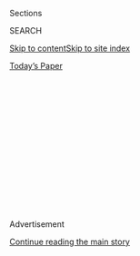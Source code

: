 <div id="app">

<div>

<div>

<div>

<div class="NYTAppHideMasthead css-1q2w90k e1suatyy0">

<div class="section css-ui9rw0 e1suatyy2">

<div class="css-eph4ug er09x8g0">

<div class="css-6n7j50">

</div>

<span class="css-1dv1kvn">Sections</span>

<div class="css-10488qs">

<span class="css-1dv1kvn">SEARCH</span>

</div>

[Skip to content](#site-content)[Skip to site
index](#site-index)

</div>

<div class="css-10698na e1huz5gh0">

</div>

</div>

<div id="masthead-bar-one" class="section hasLinks css-15hmgas e1csuq9d3">

<div class="css-uqyvli e1csuq9d0">

</div>

<div class="css-1uqjmks e1csuq9d1">

</div>

<div class="css-9e9ivx">

[](https://myaccount.nytimes3xbfgragh.onion/auth/login?response_type=cookie&client_id=vi)

</div>

<div class="css-1bvtpon e1csuq9d2">

[Today’s
Paper](https://www.nytimes3xbfgragh.onion/section/todayspaper)

</div>

</div>

</div>

</div>

<div data-aria-hidden="false">

<div id="site-content" data-role="main">

<div>

<div class="css-1aor85t" style="opacity:0.000000001;z-index:-1;visibility:hidden">

<div class="css-1hqnpie">

<div class="css-epjblv">

<span class="css-17xtcya">[Opinion](/section/opinion)</span><span class="css-x15j1o">|</span><span class="css-fwqvlz">Weaponizing
Truth Against
Opioids</span>

</div>

<div class="css-k008qs">

<div class="css-1iwv8en">

<span class="css-18z7m18"></span>

<div>

</div>

</div>

<span class="css-1n6z4y">https://nyti.ms/2Ry9W5K</span>

<div class="css-1705lsu">

<div class="css-4xjgmj">

<div class="css-4skfbu" data-role="toolbar" data-aria-label="Social Media Share buttons, Save button, and Comments Panel with current comment count" data-testid="share-tools">

  - 
  - 
  - 
  - 
    
    <div class="css-6n7j50">
    
    </div>

  - 
  - 

</div>

</div>

</div>

</div>

</div>

</div>

<div id="NYT_TOP_BANNER_REGION" class="css-13pd83m">

</div>

<div id="top-wrapper" class="css-1sy8kpn">

<div id="top-slug" class="css-l9onyx">

Advertisement

</div>

[Continue reading the main
story](#after-top)

<div class="ad top-wrapper" style="text-align:center;height:100%;display:block;min-height:250px">

<div id="top" class="place-ad" data-position="top" data-size-key="top">

</div>

</div>

<div id="after-top">

</div>

</div>

<div>

<div class="css-v5btjw etb61u70">

<div class="css-v05ibm etb61u71">

[Opinion](/section/opinion)

</div>

</div>

<div id="sponsor-wrapper" class="css-1hyfx7x">

<div id="sponsor-slug" class="css-19vbshk">

Supported by

</div>

[Continue reading the main
story](#after-sponsor)

<div id="sponsor" class="ad sponsor-wrapper" style="text-align:center;height:100%;display:block">

</div>

<div id="after-sponsor">

</div>

</div>

<div class="css-186x18t">

</div>

<div class="css-1vkm6nb ehdk2mb0">

# Weaponizing Truth Against Opioids

</div>

A decades-old campaign that knew how to talk to teenagers persuaded
millions of them to never start smoking. Can it now persuade them never
to misuse opioids?

<div class="css-18e8msd">

<div class="css-vp77d3 epjyd6m0">

<div class="css-1p10dcb ey68jwv0" data-aria-hidden="true">

![Tina
Rosenberg](https://static01.graylady3jvrrxbe.onion/images/2019/02/13/opinion/tina-rosenberg/tina-rosenberg-thumbLarge-v2.png
"Tina Rosenberg")

</div>

<div class="css-1baulvz">

By <span class="css-1baulvz last-byline" itemprop="name">Tina
Rosenberg</span>

<div class="css-8atqhb">

Ms. Rosenberg is a co-founder of the [Solutions Journalism
Networ](http://solutionsjournalism.org)k, which supports rigorous
reporting about responses to social problems.

</div>

</div>

</div>

  - Jan. 28,
    2020

  - 
    
    <div class="css-4xjgmj">
    
    <div class="css-d8bdto" data-role="toolbar" data-aria-label="Social Media Share buttons, Save button, and Comments Panel with current comment count" data-testid="share-tools">
    
      - 
      - 
      - 
      - 
        
        <div class="css-6n7j50">
        
        </div>
    
      - 
      - 
    
    </div>
    
    </div>

</div>

<div class="css-79elbk" data-testid="photoviewer-wrapper">

<div class="css-z3e15g" data-testid="photoviewer-wrapper-hidden">

</div>

<div class="css-1a48zt4 ehw59r15" data-testid="photoviewer-children">

![<span class="css-16f3y1r e13ogyst0" data-aria-hidden="true">“Know
More,” the first installment of the The Truth About Opioids advertising
campaign, depicting true first-person accounts of young Americans with
opioid use
disorder.</span><span class="css-cnj6d5 e1z0qqy90" itemprop="copyrightHolder"><span class="css-1ly73wi e1tej78p0">Credit...</span><span><span>Truth
Initiative</span></span></span>](https://static01.graylady3jvrrxbe.onion/images/2020/01/28/opinion/28fixesrosenberg1/merlin_167934957_232a7c38-3181-4248-a8f3-def39e368882-articleLarge.jpg?quality=75&auto=webp&disable=upscale)

</div>

</div>

</div>

<div class="section meteredContent css-1r7ky0e" name="articleBody" itemprop="articleBody">

<div class="css-1fanzo5 StoryBodyCompanionColumn">

<div class="css-53u6y8">

This ad depicts a true story. It begins: A young man walks around his
car, which is up on a jack. He says in voice-over: “I got some Oxy after
I hurt my neck. First I took them to feel better. Then I kept taking
them. I didn’t know they’d be this addictive. I didn’t know how far I’d
go to get more.”

Here’s how far he’d go: He lies down under the car. Then he [kicks out
the jack](https://www.thetruth.com/o/articles/joe).

You see the car fall, hear a crunch. “Joe S. from Maine broke his back
to get more prescription opioids,” the screen says. And then a
voice-over: “Opioid dependence can happen after just five days. Know the
truth, spread the truth.”

A similar ad shows a woman taking off her seatbelt and deliberately
crashing her car. In another, a man breaks his hand with a hammer. In
another, a man slams his arm in a door. Together, those comprised the
first national ad campaign in America aimed at preventing opioid misuse.

They came from the [Truth Initiative](http://www.truthinitiative.org),
the organization that was behind truth ads that helped bring about one
of the most important public health victories in American history: In
1996, [34 percent of high school
seniors](https://www.washingtonpost.com/archive/politics/1997/11/02/officials-seek-a-path-to-cut-into-haze-of-youth-smoking/bdfdf1a0-4c3e-433c-844c-8eca9b746253/)
had smoked a cigarette in the previous month — the same as in 1975. But
by 2019, less than 6 percent smoked.

</div>

</div>

<div class="css-1fanzo5 StoryBodyCompanionColumn">

<div class="css-53u6y8">

Now truth ads are being focusing on opioid abuse. There’s a
relationship: More than 70 percent of opioid users [also
smoke](https://www.ncbi.nlm.nih.gov/pmc/articles/PMC4990064/), and there
is evidence that [smoking can prime the brain for other
addictions](https://www.sciencedirect.com/science/article/pii/S0091743519303214).

</div>

</div>

<div class="css-79elbk" data-testid="photoviewer-wrapper">

<div class="css-z3e15g" data-testid="photoviewer-wrapper-hidden">

</div>

<div class="css-1a48zt4 ehw59r15" data-testid="photoviewer-children">

![<span class="css-16f3y1r e13ogyst0" data-aria-hidden="true">A still
from "Know More," the first installment of the The Truth About Opioids
ad
campaign.</span><span class="css-cnj6d5 e1z0qqy90" itemprop="copyrightHolder"><span class="css-1ly73wi e1tej78p0">Credit...</span><span>Truth
Initiative</span></span>](https://static01.graylady3jvrrxbe.onion/images/2020/01/28/opinion/28fixesrosenberg2/merlin_167934969_4ed0a9df-ece2-4121-be45-6ade80f7db47-articleLarge.jpg?quality=75&auto=webp&disable=upscale)

</div>

</div>

<div class="css-1fanzo5 StoryBodyCompanionColumn">

<div class="css-53u6y8">

Can the strategy work again? Let’s look at what the group did right in
its antismoking campaign.

Before the truth ads, antismoking ads for teenagers were created by
public health experts who, not surprisingly, emphasized that cigarettes
can kill you.

That threat works well to encourage adults to quit smoking. But it
doesn’t prevent teens from starting. For many adolescents, the danger
is a lure; they smoke to rebel against preachy adults. To them, the
consequences are decades away, and teens are immortal.

In the 1990s, Florida and California hired advertising agencies that
didn’t know about public health, but did know about selling to teens.
They created ads to redirect teenage rebellion against the manipulations
of the tobacco industry. Some examples:

  - One California advertisement portrayed tobacco executives in a
    smoke-filled room, cackling maniacally as they plot to replace 1,100
    customers who quit smoking every day — “Actually, technically, they
    die,” one says.

<!-- end list -->

  - Another ad showed rappers attacking Big Tobacco for targeting
    African-Americans with menthol cigarettes. It ended, “We used to
    pick it; now they want us to smoke it.”

<!-- end list -->

  - In Florida, teenagers created ads for a campaign they named “truth.”
    One showed girls making prank phone calls to tobacco ad executives.
    “What is the lucky part about Lucky Strike cigarettes?” a girl
    asks. “It is because" (pause) I might live?”

That was in 1998. Over the next two years, teen smoking in Florida fell
by 17.5 percent.

Florida was one of the first states to sue tobacco companies. When a
nationwide settlement was reached, part of the money created a national
truth campaign. It copied Florida’s strategies and hired its people. And
it enjoyed the same success.

</div>

</div>

<div class="css-1fanzo5 StoryBodyCompanionColumn">

<div class="css-53u6y8">

Of course, truth ads were only one part of this victory. States and
cities raised their cigarette taxes. Indoor smoking vanished. But the
ads were crucial.

(This success is now threatened by an explosion in vaping — also known
as “juuling,” after the biggest brand, Juul, whose use among teenagers
and young adults [doubled from 2018
to 2019](https://truthinitiative.org/press/press-release/new-truth-initiative-study-finds-juul-use-doubled-one-year-tobacco-and-nicotine).
Young people who vape are four times more likely to try cigarettes than
those who don’t. Counting vaping, teen tobacco use now is the highest it
has been in decades.)

Those truth ads still target adolescent smoking. New teenagers are
minted every year, so the campaign never ends. It also makes “[Ditch
Juul” ads](https://www.thetruth.com/articles/videos/ditch-juul) that
show teens creatively demolishing their vaping equipment.

All this is useful for anti-opioid campaigns. “There’s a lot of
crossover in terms of strategy for reaching your target audience of
youth,” said Matthew Farrelly, senior director of the Center for Health
Policy Science and Tobacco Research at RTI International in North
Carolina. “The variety of tactics for getting in front of teens is
nearly identical.”

Surveys about the truth ads show that 80 percent of teenagers recognize
the brand. And the organization knows what works. A [review of published
studies](https://www.ncbi.nlm.nih.gov/pubmed/25372236) in 2014
concluded, “Youth are more likely to recall and think about advertising
that includes personal testimonials; a surprising narrative; and intense
images, sound and editing.” That’s Joe S. from Maine, all right.

Anti-opioid ads can use the antismoking template, but the message must
be different. “Nobody needs education on the fact that tobacco is really
bad for you,” said Robin Koval, president and chief executive of the
Truth Initiative. “With opioids, we found out how little people know.”

Adolescents know about the misery of addiction — and addiction and
overdose at 20 are scary in a way lung cancer at 60 is not. “But there
is a lack of understanding and awareness of how easily you can become
addicted,” Ms. Koval said.

</div>

</div>

<div class="css-1fanzo5 StoryBodyCompanionColumn">

<div class="css-53u6y8">

Some adolescents start using opioids because their friends share. For
others, the beginning is pain medication. Getting a prescription in high
school after knee surgery or wisdom teeth removal is associated with a
[33 percent higher chance of misusing
opioids](https://pediatrics.aappublications.org/content/136/5/e1169)
later in life.

A [study published by the Centers for Disease
Control](https://www.cdc.gov/mmwr/volumes/66/wr/mm6610a1.htm#F1_down)
and Prevention concluded, “The probability of long-term opioid use
increases sharply in the first days of therapy” — with a spike after
five days. So every truth ad ends with: “Opioid dependence can happen
after just five days.”

“The hardest thing to go up against is nobody believes they’re going to
become addicted to opioids,” Ms. Koval said. “We had to reverse this
notion of otherness. And we have to combat the stigma that says: This is
a moral failing and therefore I can’t believe it would happen to me or
anybody we know.”

The Joe S. ad is part of a campaign that began in July 2018, in
collaboration with the White House Office of National Drug Control
Policy and the Ad Council. Facebook, Google, Turner, Amazon and Vice
donated advertising time or space. (The Google News Initiative is a
funder of the Solutions Journalism Network, my employer.)

</div>

</div>

<div class="css-79elbk" data-testid="photoviewer-wrapper">

<div class="css-z3e15g" data-testid="photoviewer-wrapper-hidden">

</div>

<div class="css-1a48zt4 ehw59r15" data-testid="photoviewer-children">

<div class="css-1xdhyk6 erfvjey0">

<span class="css-1ly73wi e1tej78p0">Image</span>

<div class="css-zjzyr8">

<div data-testid="lazyimage-container" style="height:145px">

</div>

</div>

</div>

<span class="css-16f3y1r e13ogyst0" data-aria-hidden="true">"Treatment
Box" captures 26-year-old Rebekkah’s experience with opioid addiction
and her journey to recovery. The Emmy Award-winning video brought people
face-to-face with opioid addiction and treatment through a multiscreen
installation that showed how opioid addiction can happen to anyone in as
little as five
days.</span><span class="css-cnj6d5 e1z0qqy90" itemprop="copyrightHolder"><span class="css-1ly73wi e1tej78p0">Credit...</span><span>Truth
Initiative</span></span>

</div>

</div>

<div class="css-1fanzo5 StoryBodyCompanionColumn">

<div class="css-53u6y8">

Last year, a truth video titled “Treatment Box: Rebekkah’s Story,” won
an Emmy. In it, Rebekkah, then 26, started using opioids at 14 after a
cheerleading injury. The ad showed her detoxing — minute by minute. The
video was projected into a clear glass bedroom-size box in Times Square.
Passers-by watched Rebekkah’s pain.

A new ad series, “[Best Day](https://www.thetruth.com/o/opioids)," has a
relatable “it could be you” message, said Margie Skeer, associate
professor at Tufts University School of Medicine. It’s graduation day,
or signing day for college sports, or a basketball awards assembly — but
the happy teens explain that on this, their best day, they see their
futures as bleak: that the pain of adult stress or a sports injury will
lead them to opioids, then addiction, and finally to overdosing. [“My
mom will bury me with my
cleats,”](https://www.thetruth.com/o/articles/videos/signing-day) one
girl says.

</div>

</div>

<div class="css-1fanzo5 StoryBodyCompanionColumn">

<div class="css-53u6y8">

It’s too soon to know if these ads reduce youth opioid misuse. A test of
the Joe S.-style ads found that people who saw them were significantly
more likely to agree that someone like them could become dependent on
prescription
opioids.

</div>

</div>

<div class="css-79elbk" data-testid="photoviewer-wrapper">

<div class="css-z3e15g" data-testid="photoviewer-wrapper-hidden">

</div>

<div class="css-1a48zt4 ehw59r15" data-testid="photoviewer-children">

<div class="css-1xdhyk6 erfvjey0">

<span class="css-1ly73wi e1tej78p0">Image</span>

<div class="css-zjzyr8">

<div data-testid="lazyimage-container" style="height:211.37777777777777px">

</div>

</div>

</div>

<span class="css-16f3y1r e13ogyst0" data-aria-hidden="true">“Best Day,”
the most recent installment of The Truth About Opioids, illustrates how
a young person’s shining moment can turn out to be the start of a very
different story. In the episode “Senior Night,” a high school basketball
player, on the greatest night of his young career, previews seriously
injuring  his knee in college, becoming addicted to opioids, then
turning to heroin and dying from an
overdose.</span><span class="css-cnj6d5 e1z0qqy90" itemprop="copyrightHolder"><span class="css-1ly73wi e1tej78p0">Credit...</span><span>Truth
Initiative</span></span>

</div>

</div>

<div class="css-1fanzo5 StoryBodyCompanionColumn">

<div class="css-53u6y8">

“It’s maybe not quite as elaborate and creative and multifaceted as the
truth campaign,” said Dr. Farrelly. “But if their goal is to raise
awareness of risk, it might not be a bad strategy.”

But that’s not the same as avoiding addiction. The gripping Joe S. ads
produce horror and fear. “Fear works in the moment,” Dr. Skeer said.
“But when people are scared but don’t know what to do next, it can
become paralyzing.” Other public health researchers also said that the
ads needed to answer the question: “O.K., so what *should* I do?”

The truth campaign responded that opioids were complicated, and that
covering various scenarios in the ad would have been confusing. Instead,
it seeks to drive young people to the Truth Initiative website, where
they can get advice. The first ads should have a clear focus on “telling
stories that felt authentic and true in the voices of young people,” Ms.
Koval said. “Helping them to understand this can happen to you.”

Tina Rosenberg won a Pulitzer Prize for her book “[The Haunted Land:
Facing Europe’s Ghosts After
Communism](http://www.randomhouse.com/catalog/display.pperl?isbn=9780679744993).”
She is a former editorial writer for The Times, a vice president of the
Solutions Journalism Network, and the author, most recently, of “[Join
the Club: How Peer Pressure Can Transform the
World](http://books.wwnorton.com/books/Join-the-Club)” and the World War
II spy story e-book [“D for
Deception.”](https://www.goodreads.com/book/show/16124470-d-for-deception)

*To receive email alerts for Fixes columns, sign up*
[*here.*](http://eepurl.com/ABIxL)

*The Times is committed to publishing* [*a diversity of
letters*](https://www.nytimes3xbfgragh.onion/2019/01/31/opinion/letters/letters-to-editor-new-york-times-women.html)
*to the editor. We’d like to hear what you think about this or any of
our articles. Here are some*
[*tips*](https://help.nytimes3xbfgragh.onion/hc/en-us/articles/115014925288-How-to-submit-a-letter-to-the-editor)*.
And here’s our email:*
[*letters@NYTimes.com*](mailto:letters@NYTimes.com)*.*

*Follow The New York Times Opinion section on*
[*Facebook*](https://www.facebookcorewwwi.onion/nytopinion)*,* [*Twitter
(@NYTopinion)*](http://twitter.com/NYTOpinion) *and*
[*Instagram*](https://www.instagram.com/nytopinion/)*.*

</div>

</div>

</div>

<div>

</div>

<div>

</div>

<div>

</div>

<div>

<div id="bottom-wrapper" class="css-1ede5it">

<div id="bottom-slug" class="css-l9onyx">

Advertisement

</div>

[Continue reading the main
story](#after-bottom)

<div id="bottom" class="ad bottom-wrapper" style="text-align:center;height:100%;display:block;min-height:90px">

</div>

<div id="after-bottom">

</div>

</div>

</div>

</div>

</div>

## Site Index

<div>

</div>

## Site Information Navigation

  - [© <span>2020</span> <span>The New York Times
    Company</span>](https://help.nytimes3xbfgragh.onion/hc/en-us/articles/115014792127-Copyright-notice)

<!-- end list -->

  - [NYTCo](https://www.nytco.com/)
  - [Contact
    Us](https://help.nytimes3xbfgragh.onion/hc/en-us/articles/115015385887-Contact-Us)
  - [Work with us](https://www.nytco.com/careers/)
  - [Advertise](https://nytmediakit.com/)
  - [T Brand Studio](http://www.tbrandstudio.com/)
  - [Your Ad
    Choices](https://www.nytimes3xbfgragh.onion/privacy/cookie-policy#how-do-i-manage-trackers)
  - [Privacy](https://www.nytimes3xbfgragh.onion/privacy)
  - [Terms of
    Service](https://help.nytimes3xbfgragh.onion/hc/en-us/articles/115014893428-Terms-of-service)
  - [Terms of
    Sale](https://help.nytimes3xbfgragh.onion/hc/en-us/articles/115014893968-Terms-of-sale)
  - [Site
    Map](https://spiderbites.nytimes3xbfgragh.onion)
  - [Help](https://help.nytimes3xbfgragh.onion/hc/en-us)
  - [Subscriptions](https://www.nytimes3xbfgragh.onion/subscription?campaignId=37WXW)

</div>

</div>

</div>

</div>
